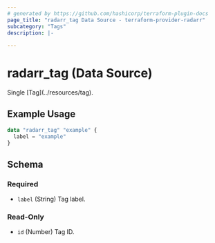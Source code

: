 ```yaml
---
# generated by https://github.com/hashicorp/terraform-plugin-docs
page_title: "radarr_tag Data Source - terraform-provider-radarr"
subcategory: "Tags"
description: |-
  
---
```


# radarr_tag (Data Source)

<!-- subcategory:Tags -->Single [Tag](../resources/tag).

## Example Usage

```terraform
data "radarr_tag" "example" {
  label = "example"
}
```

<!-- schema generated by tfplugindocs -->
## Schema

### Required

- `label` (String) Tag label.

### Read-Only

- `id` (Number) Tag ID.
